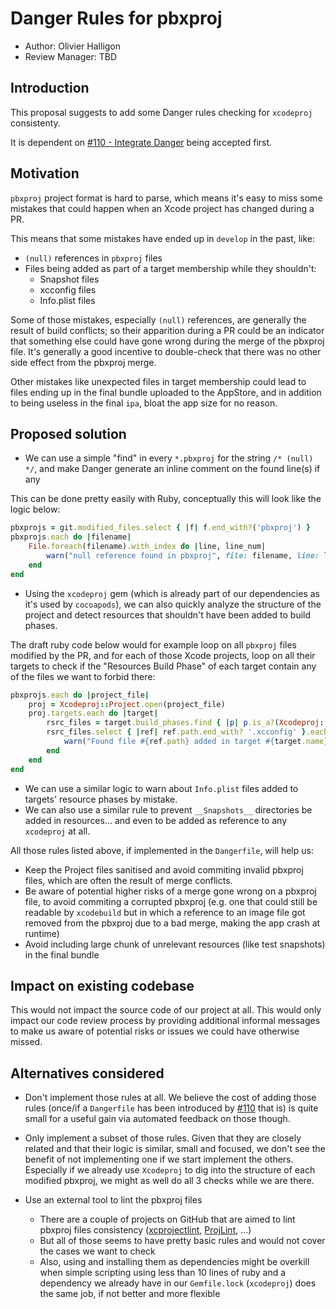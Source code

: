 # Danger Rules for pbxproj

* Author: Olivier Halligon
* Review Manager: TBD

## Introduction

This proposal suggests to add some Danger rules checking for `xcodeproj` consistenty.

It is dependent on [#110 - Integrate Danger](https://github.com/Babylonpartners/ios-playbook/pull/110) being accepted first.

## Motivation

`pbxproj` project format is hard to parse, which means it's easy to miss some mistakes that could happen when an Xcode project has changed during a PR.

This means that some mistakes have ended up in `develop` in the past, like:

* `(null)` references in `pbxproj` files
* Files being added as part of a target membership while they shouldn't:
  * Snapshot files
  * xcconfig files
  * Info.plist files

Some of those mistakes, especially `(null)` references, are generally the result of build conflicts; so their apparition during a PR could be an indicator that something else could have gone wrong during the merge of the pbxproj file. It's generally a good incentive to double-check that there was no other side effect from the pbxproj merge.

Other mistakes like unexpected files in target membership could lead to files ending up in the final bundle uploaded to the AppStore, and in addition to being useless in the final `ipa`, bloat the app size for no reason.

## Proposed solution

* We can use a simple "find" in every `*.pbxproj` for the string `/* (null) */`, and make Danger generate an inline comment on the found line(s) if any

This can be done pretty easily with Ruby, conceptually this will look like the logic below:

```ruby
pbxprojs = git.modified_files.select { |f| f.end_with?('pbxproj') }
pbxprojs.each do |filename|
	File.foreach(filename).with_index do |line, line_num|
		warn("null reference found in pbxproj", file: filename, line: line_num) if line.include?('/* (null) */') }
	end
end
```

* Using the `xcodeproj` gem (which is already part of our dependencies as it's used by `cocoapods`), we can also quickly analyze the structure of the project and detect resources that shouldn't have been added to build phases.

The draft ruby code below would for example loop on all `pbxproj` files modified by the PR, and for each of those Xcode projects, loop on all their targets to check if the "Resources Build Phase" of each target contain any of the files we want to forbid there:

```ruby
pbxprojs.each do |project_file|
	proj = Xcodeproj::Project.open(project_file)
	proj.targets.each do |target|
		rsrc_files = target.build_phases.find { |p| p.is_a?(Xcodeproj::Project::Object::PBXResourcesBuildPhase) }.files_references
		rsrc_files.select { |ref| ref.path.end_with? '.xcconfig' }.each do |ref|
			warn("Found file #{ref.path} added in target #{target.name} of project #{project_file}. You should uncheck its target membership checkbox."
		end
	end
end
```

* We can use a similar logic to warn about `Info.plist` files added to targets' resource phases by mistake.
* We can also use a similar rule to prevent `__Snapshots__` directories be added in resources... and even to be added as reference to any `xcodeproj` at all.



All those rules listed above, if implemented in the `Dangerfile`, will help us:

* Keep the Project files sanitised and avoid commiting invalid pbxproj files, which are often the result of merge conflicts.
* Be aware of potential higher risks of a merge gone wrong on a pbxproj file, to avoid commiting a corrupted pbxproj (e.g. one that could still be readable by `xcodebuild` but in which a reference to an image file got removed from the pbxproj due to a bad merge, making the app crash at runtime)
* Avoid including large chunk of unrelevant resources (like test snapshots) in the final bundle

## Impact on existing codebase

This would not impact the source code of our project at all.
This would only impact our code review process by providing additional informal messages to make us aware of potential risks or issues we could have otherwise missed.

## Alternatives considered

* Don't implement those rules at all. We believe the cost of adding those rules (once/if a `Dangerfile` has been introduced by [#110](https://github.com/Babylonpartners/ios-playbook/pull/110) that is) is quite small for a useful gain via automated feedback on those though.

* Only implement a subset of those rules. Given that they are closely related and that their logic is similar, small and focused, we don't see the benefit of not implementing one if we start implement the others. Especially if we already use `Xcodeproj` to dig into the structure of each modified pbxproj, we might as well do all 3 checks while we are there.

* Use an external tool to lint the pbxproj files
  * There are a couple of projects on GitHub that are aimed to lint pbxproj files consistency ([xcprojectlint](https://github.com/americanexpress/xcprojectlint), [ProjLint](https://github.com/JamitLabs/ProjLint), ...)
  * But all of those seems to have pretty basic rules and would not cover the cases we want to check
  * Also, using and installing them as dependencies might be overkill when simple scripting using less than 10 lines of ruby and a dependency we already have in our `Gemfile.lock` (`xcodeproj`) does the same job, if not better and more flexible
 
